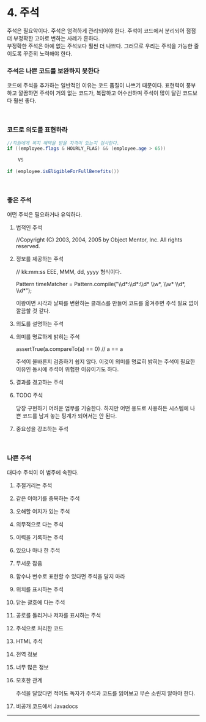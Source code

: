 # 4. 주석

주석은 필요악이다. 주석은 엄격하게 관리되어야 한다. 주석이 코드에서 분리되어 점점 더 부정확한 고아로 변하는 사례가 흔하다.  
부정확한 주석은 아예 없는 주석보다 훨씬 더 나쁘다. 그러므로 우리는 주석을 가능한 줄이도록 꾸준히 노력해야 한다.  

### 주석은 나쁜 코드를 보완하지 못한다

코드에 주석을 추가하는 일반적인 이유는 코드 품질이 나쁘기 때문이다. 표현력이 풍부하고 깔끔하면 주석이 거의 없는 코드가, 복잡하고 어수선하며 주석이 많이 달린 코드보다 훨씬 좋다.  

<br/>

### 코드로 의도를 표현하라

```java
//직원에게 복지 혜택을 받을 자격이 있는지 검사한다.
if ((employee.flags & HOURLY_FLAG) && (employee.age > 65))
    
    VS
    
if (employee.isEligibleForFullBenefits())
```

<br/>

### 좋은 주석

어떤 주석은 필요하거나 유익하다.  

1. 법적인 주석

   //Copyright (C) 2003, 2004, 2005 by Object Mentor, Inc. All rights reserved.

2. 정보를 제공하는 주석

   // kk:mm:ss EEE, MMM, dd, yyyy 형식이다.

   Pattern timeMatcher = Pattern.compile("\\\\d*:\\\\d*:\\\\d* \\\\w*, \\\\w* \\\\d*, \\\\d*");  

   이왕이면 시각과 날짜를 변환하는 클래스를 만들어 코드를 옮겨주면 주석 필요 없이 깔끔할 것 같다.

3. 의도를 설명하는 주석

4. 의미를 명료하게 밝히는 주석

   assertTrue(a.compareTo(a) ==  0) // a == a  

   주석이 올바른지 검증하기 쉽지 않다. 이것이 의미를 명료히 밝히는 주석이 필요한 이유인 동시에 주석이 위험한 이유이기도 하다.

5. 결과를 경고하는 주석

6. TODO 주석

   당장 구현하기 어려운 업무를 기술한다. 하지만 어떤 용도로 사용하든 시스템에 나쁜 코드를 남겨 놓는 핑계가 되어서는 안 된다.

7. 중요성을 강조하는 주석

<br/>

### 나쁜 주석

대다수 주석이 이 범주에 속한다.  

1. 주절거리는 주석

2. 같은 이야기를 중복하는 주석

3. 오해할 여지가 있는 주석

4. 의무적으로 다는 주석

5. 이력을 기록하는 주석

6. 있으나 마나 한 주석

7. 무서운 잡음

8. 함수나 변수로 표현할 수 있다면 주석을 달지 마라

9. 위치를 표시하는 주석

10. 닫는 괄호에 다는 주석

11. 공로를 돌리거나 저자를 표시하는 주석

12. 주석으로 처리한 코드

13. HTML 주석

14. 전역 정보

15. 너무 많은 정보

16. 모호한 관계

    주석을 달았다면 적어도 독자가 주석과 코드를 읽어보고 무슨 소린지 알아야 한다.

17. 비공개 코드에서 Javadocs

***
